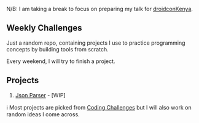 N/B: I am taking a break to focus on preparing my talk for [droidconKenya](https://droidcon.co.ke/).

## Weekly Challenges

Just a random repo, containing projects I use to practice programming concepts by building tools from scratch.

Every weekend, I will try to finish a project.

## Projects

1. [Json Parser](https://github.com/kibettheophilus/weekly-challenges/tree/master/json-parser) - [WIP]

:information_source: Most projects are picked from [Coding Challenges](https://codingchallenges.fyi/challenges/intro) but I will also work on random ideas I come across.

